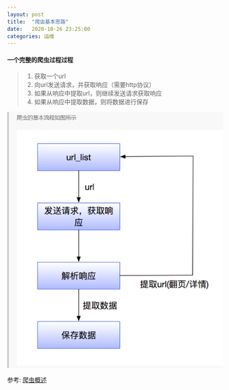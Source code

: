 ```yaml
---
layout: post
title:  "爬虫基本思路"
date:   2020-10-26 23:25:00
categories: 运维
---
```


#### 一个完整的爬虫过程过程   

 
>1. 获取一个url  
>2. 向url发送请求，并获取响应（需要http协议）  
>3. 如果从响应中提取url，则继续发送请求获取响应  
>4. 如果从响应中提取数据，则将数据进行保存  

![avatar](/assets/images/study/spider.png)


参考:
[爬虫概述]

[爬虫概述]:https://juejin.im/post/6844903954854182919



